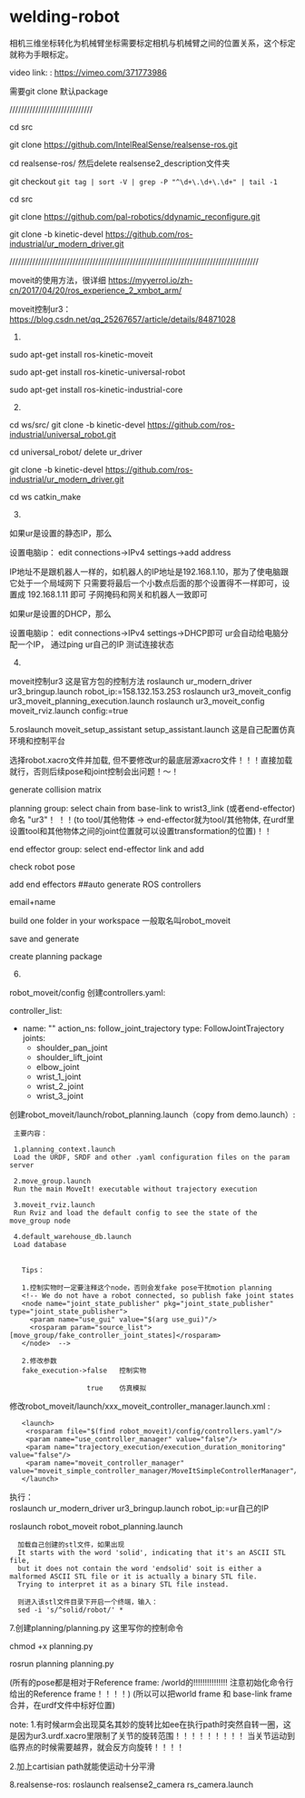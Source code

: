 # welding-robot  

相机三维坐标转化为机械臂坐标需要标定相机与机械臂之间的位置关系，这个标定就称为手眼标定。

video link: : https://vimeo.com/371773986
 
需要git clone 默认package

/////////////////////////////

cd src

git clone https://github.com/IntelRealSense/realsense-ros.git   

cd realsense-ros/  然后delete realsense2_description文件夹

git checkout `git tag | sort -V | grep -P "^\d+\.\d+\.\d+" | tail -1`


cd src


git clone https://github.com/pal-robotics/ddynamic_reconfigure.git


git clone -b kinetic-devel https://github.com/ros-industrial/ur_modern_driver.git                 


///////////////////////////////////////////////////////////////////////////////////////

moveit的使用方法，很详细
https://myyerrol.io/zh-cn/2017/04/20/ros_experience_2_xmbot_arm/



moveit控制ur3：
https://blog.csdn.net/qq_25267657/article/details/84871028 
 
 
1.
sudo apt-get install ros-kinetic-moveit

sudo apt-get install ros-kinetic-universal-robot
 
sudo apt-get install ros-kinetic-industrial-core

2.
cd ws/src/
git clone -b kinetic-devel https://github.com/ros-industrial/universal_robot.git

cd universal_robot/
delete ur_driver

git clone -b kinetic-devel https://github.com/ros-industrial/ur_modern_driver.git                 

cd ws
catkin_make

3.
如果ur是设置的静态IP，那么

设置电脑ip：
edit connections->IPv4 settings->add address
 
IP地址不是跟机器人一样的，如机器人的IP地址是192.168.1.10，那为了使电脑跟它处于一个局域网下
只需要将最后一个小数点后面的那个设置得不一样即可，设置成 192.168.1.11 即可
子网掩码和网关和机器人一致即可


如果ur是设置的DHCP，那么

设置电脑ip：
edit connections->IPv4 settings->DHCP即可
ur会自动给电脑分配一个IP， 通过ping ur自己的IP  测试连接状态


4.
moveit控制ur3  这是官方包的控制方法
roslaunch ur_modern_driver ur3_bringup.launch robot_ip:=158.132.153.253
roslaunch ur3_moveit_config ur3_moveit_planning_execution.launch 
roslaunch ur3_moveit_config moveit_rviz.launch config:=true


5.roslaunch moveit_setup_assistant setup_assistant.launch  这是自己配置仿真环境和控制平台

  选择robot.xacro文件并加载, 但不要修改ur的最底层源xacro文件！！！直接加载就行，否则后续pose和joint控制会出问题！～！
  
  generate collision matrix
  
  planning group: select chain from base-link to wrist3_link (或者end-effector)   命名 "ur3"！
            ！！(to tool/其他物体 -> end-effector就为tool/其他物体, 在urdf里设置tool和其他物体之间的joint位置就可以设置transformation的位置)！！
                                                
  end effector group: select end-effector link  and add
  
  check robot pose
  
  add end effectors
  ##auto generate ROS controllers
  
  email+name
  
  build one folder in your workspace  一般取名叫robot_moveit
  
  save and generate
  
  create planning package
  
  
 6. 
 robot_moveit/config  创建controllers.yaml:

 controller_list:
  - name: ""
    action_ns: follow_joint_trajectory
    type: FollowJointTrajectory
    joints:
      - shoulder_pan_joint
      - shoulder_lift_joint
      - elbow_joint
      - wrist_1_joint
      - wrist_2_joint
      - wrist_3_joint
 
 创建robot_moveit/launch/robot_planning.launch（copy from demo.launch）:
     
     主要内容：
     
     1.planning_context.launch 
     Load the URDF, SRDF and other .yaml configuration files on the param server
       
     2.move_group.launch
     Run the main MoveIt! executable without trajectory execution
     
     3.moveit_rviz.launch
     Run Rviz and load the default config to see the state of the move_group node
     
     4.default_warehouse_db.launch
     Load database
     
     
       Tips：
       
       1.控制实物时一定要注释这个node，否则会发fake pose干扰motion planning
       <!-- We do not have a robot connected, so publish fake joint states 
       <node name="joint_state_publisher" pkg="joint_state_publisher" type="joint_state_publisher">
         <param name="use_gui" value="$(arg use_gui)"/>
         <rosparam param="source_list">[move_group/fake_controller_joint_states]</rosparam>
       </node>  -->            

       2.修改参数
       fake_execution->false   控制实物

                       true    仿真模拟
 
 修改robot_moveit/launch/xxx_moveit_controller_manager.launch.xml :
 
       <launch>
        <rosparam file="$(find robot_moveit)/config/controllers.yaml"/>
        <param name="use_controller_manager" value="false"/>
        <param name="trajectory_execution/execution_duration_monitoring" value="false"/>
        <param name="moveit_controller_manager" value="moveit_simple_controller_manager/MoveItSimpleControllerManager"/>
       </launch>
            
 执行：           
 roslaunch ur_modern_driver ur3_bringup.launch robot_ip:=ur自己的IP
 
 roslaunch robot_moveit robot_planning.launch
 
 
      加载自己创建的stl文件，如果出现 
      It starts with the word 'solid', indicating that it's an ASCII STL file, 
      but it does not contain the word 'endsolid' soit is either a malformed ASCII STL file or it is actually a binary STL file. 
      Trying to interpret it as a binary STL file instead.

      则进入该stl文件目录下开启一个终端，输入：
      sed -i 's/^solid/robot/' *


 
 7.创建planning/planning.py   这里写你的控制命令
 
 chmod +x planning.py
 
 rosrun planning planning.py
 
 (所有的pose都是相对于Reference frame: /world的!!!!!!!!!!!!!!! 注意初始化命令行给出的Reference frame！！！！)
 (所以可以把world frame 和 base-link frame合并，在urdf文件中标好位置)
 
 
 
 note:
 1.有时候arm会出现莫名其妙的旋转比如ee在执行path时突然自转一圈，这是因为ur3.urdf.xacro里限制了关节的旋转范围！！！！！！！！！
 当关节运动到临界点的时候需要越界，就会反方向旋转！！！！
 
 
 2.加上cartisian path就能使运动十分平滑



 8.realsense-ros:
 roslaunch realsense2_camera rs_camera.launch 
